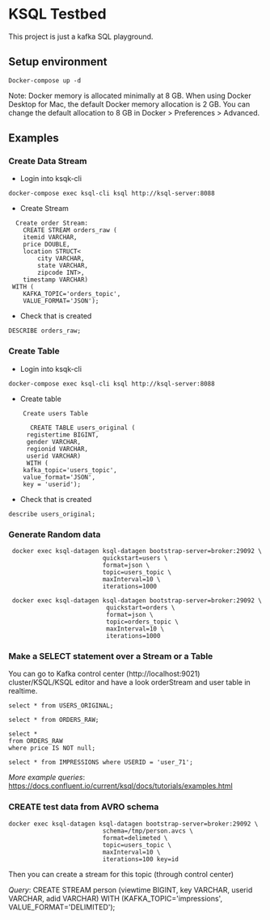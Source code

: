 # KSQL Testbed

This project is just a kafka SQL playground.

## Setup environment

```
Docker-compose up -d
```

Note: Docker memory is allocated minimally at 8 GB. When using Docker Desktop for Mac, the default Docker memory allocation is 2 GB. You can change the default allocation to 8 GB in Docker > Preferences > Advanced.

## Examples
### Create Data Stream

* Login into ksqk-cli
```
docker-compose exec ksql-cli ksql http://ksql-server:8088
```

* Create Stream
```
  Create order Stream:
	CREATE STREAM orders_raw (
    itemid VARCHAR,
    price DOUBLE,
    location STRUCT<
        city VARCHAR,
        state VARCHAR,
        zipcode INT>,
    timestamp VARCHAR)
 WITH (
    KAFKA_TOPIC='orders_topic',
    VALUE_FORMAT='JSON');
 ```

* Check that is created
```
DESCRIBE orders_raw;
```

### Create Table

* Login into ksqk-cli
```
docker-compose exec ksql-cli ksql http://ksql-server:8088
```

* Create table
```
	Create users Table

      CREATE TABLE users_original (
     registertime BIGINT,
     gender VARCHAR,
     regionid VARCHAR,
     userid VARCHAR)
     WITH (
    kafka_topic='users_topic',
    value_format='JSON',
    key = 'userid');
```

* Check that is created
```
describe users_original;
```

### Generate Random data

```
 docker exec ksql-datagen ksql-datagen bootstrap-server=broker:29092 \
                          quickstart=users \
                          format=json \
                          topic=users_topic \
                          maxInterval=10 \
                          iterations=1000

 docker exec ksql-datagen ksql-datagen bootstrap-server=broker:29092 \
                           quickstart=orders \
                           format=json \
                           topic=orders_topic \
                           maxInterval=10 \
                           iterations=1000

```

### Make a SELECT statement over a Stream or a Table

You can go to Kafka control center (http://localhost:9021) cluster/KSQL/KSQL editor and have a look orderStream and user table in realtime.

```
select * from USERS_ORIGINAL;

select * from ORDERS_RAW;

select *
from ORDERS_RAW
where price IS NOT null;

select * from IMPRESSIONS where USERID = 'user_71';
```

*More example queries*: https://docs.confluent.io/current/ksql/docs/tutorials/examples.html

### CREATE test data from AVRO schema

```
docker exec ksql-datagen ksql-datagen bootstrap-server=broker:29092 \
                          schema=/tmp/person.avcs \
                          format=delimeted \
                          topic=users_topic \
                          maxInterval=10 \
                          iterations=100 key=id
```

Then you can create a stream for this topic (through control center)

*Query*: CREATE STREAM person (viewtime BIGINT, key VARCHAR, userid VARCHAR, adid VARCHAR) WITH (KAFKA_TOPIC='impressions', VALUE_FORMAT='DELIMITED');




